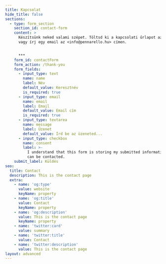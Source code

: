 ```yaml
---
title: Kapcsolat
hide_title: false
sections:
  - type: form_section
    section_id: contact-form
    content: >
      Készítsünk neked valami szépet. Töltsd ki a kapcsolati űrlapot az oldalon,
      vagy írj egy email az <info@pennarello.hu> címen.


      ***
    form_id: contactForm
    form_action: /thank-you
    form_fields:
      - input_type: text
        name: name
        label: Név
        default_value: Keresztnév
        is_required: true
      - input_type: email
        name: email
        label: Email
        default_value: Email cím
        is_required: true
      - input_type: textarea
        name: message
        label: Üzenet
        default_value: Írd be az üzeneted...
      - input_type: checkbox
        name: consent
        label: >-
          I understand that this form is storing my submitted information so I
          can be contacted.
    submit_label: Küldés
seo:
  title: Contact
  description: This is the contact page
  extra:
    - name: 'og:type'
      value: website
      keyName: property
    - name: 'og:title'
      value: Contact
      keyName: property
    - name: 'og:description'
      value: This is the contact page
      keyName: property
    - name: 'twitter:card'
      value: summary
    - name: 'twitter:title'
      value: Contact
    - name: 'twitter:description'
      value: This is the contact page
layout: advanced
---
```

